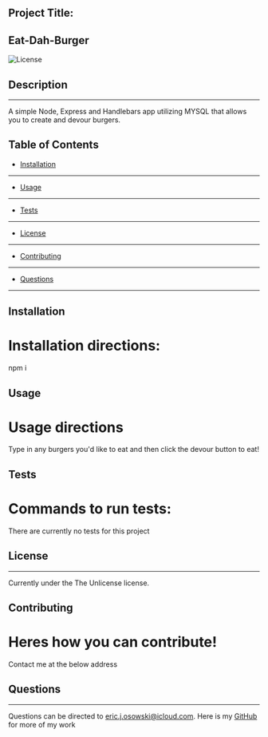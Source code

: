Project Title:
  -------------

  ## Eat-Dah-Burger
  ![License](https://img.shields.io/badge/License-TheUnlicense-blue)
## Description
--------------

A simple Node, Express and Handlebars app utilizing MYSQL that allows you to create and devour burgers.


## Table of Contents 

* [Installation](#installation)
-------------------------------
* [Usage](#usage)
-----------------
* [Tests](#tests)
-----------------
* [License](#license)
---------------------
* [Contributing](#contributing)
-------------------------------
* [Questions](#questions)
-------------------------

## Installation

Installation directions:
========================
npm i


## Usage

Usage directions
================
Type in any burgers you'd like to eat and then click the devour button to eat!


## Tests

Commands to run tests:
======================
There are currently no tests for this project


## License
----------

Currently under the The Unlicense license.


## Contributing

Heres how you can contribute!
=============================
Contact me at the below address


## Questions
------------

Questions can be directed to eric.j.osowski@icloud.com. Here is my [GitHub](https://github.com/EricJamesOsowski) for more of my work